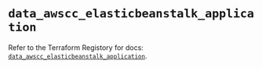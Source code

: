 # `data_awscc_elasticbeanstalk_application`

Refer to the Terraform Registory for docs: [`data_awscc_elasticbeanstalk_application`](https://registry.terraform.io/providers/hashicorp/awscc/0.70.0/docs/data-sources/elasticbeanstalk_application).
